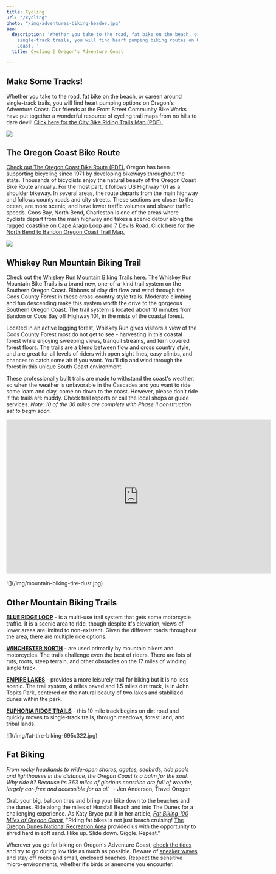 ```yaml
---
title: Cycling
url: "/cycling"
photo: "/img/adventures-biking-header.jpg"
seo:
  description: 'Whether you take to the road, fat bike on the beach, or careen around
    single-track trails, you will find heart pumping biking routes on Oregon’s Adventure
    Coast. '
  title: Cycling | Oregon's Adventure Coast

---
```

## Make Some Tracks!

Whether you take to the road, fat bike on the beach, or careen around single-track trails, you will find heart pumping options on Oregon's Adventure Coast. Our friends at the Front Street Community Bike Works have put together a wonderful resource of cycling trail maps from no hills to dare devil! [Click here for the City Bike Riding Trails Map (PDF). ](/img/FSCBW-BIKE-TRAIL-MAPS.pdf)

<div class="margin-50px-top"></div>

![](/img/road-cycling-695x322.jpg)

## The Oregon Coast Bike Route

[Check out The Oregon Coast Bike Route (PDF).](https://www.oregon.gov/ODOT/Programs/TDD%20Documents/oregon-coast-bike-route-map.pdf) Oregon has been supporting bicycling since 1971 by developing bikeways throughout the state. Thousands of bicyclists enjoy the natural beauty of the Oregon Coast Bike Route annually. For the most part, it follows US Highway 101 as a shoulder bikeway. In several areas, the route departs from the main highway and follows county roads and city streets. These sections are closer to the ocean, are more scenic, and have lower traffic volumes and slower traffic speeds. Coos Bay, North Bend, Charleston is one of the areas where cyclists depart from the main highway and takes a scenic detour along the rugged coastline on Cape Arago Loop and 7 Devils Road. [Click here for the North Bend to Bandon Oregon Coast Trail Map.](https://www.oregon.gov/oprd/PARKS/docs/OCT_g.pdf)

<div class="margin-50px-top"></div>

![](/img/mountain-biking-whiskey-run-turn-blog-695x322.jpg)

## Whiskey Run Mountain Biking Trail

[Check out the Whiskey Run Mountain Biking Trails here.](https://www.mtbproject.com/directory/8019222/whiskey-run-trails) The Whiskey Run Mountain Bike Trails is a brand new, one-of-a-kind trail system on the Southern Oregon Coast. Ribbons of clay dirt flow and wind through the Coos County Forest in these cross-country style trails. Moderate climbing and fun descending make this system worth the drive to the gorgeous Southern Oregon Coast. The trail system is located about 10 minutes from Bandon or Coos Bay off Highway 101, in the mists of the coastal forest.

Located in an active logging forest, Whiskey Run gives visitors a view of the Coos County Forest most do not get to see - harvesting in this coastal forest while enjoying sweeping views, tranquil streams, and fern covered forest floors. The trails are a blend between flow and cross country style, and are great for all levels of riders with open sight lines, easy climbs, and chances to catch some air if you want. You'll dip and wind through the forest in this unique South Coast environment.

These professionally built trails are made to withstand the coast's weather, so when the weather is unfavorable in the Cascades and you want to ride some loam and clay, come on down to the coast. However, please don't ride if the trails are muddy. Check trail reports or call the local shops or guide services. _Note: 10 of the 30 miles are complete with Phase II construction set to begin soon._

<iframe width="695" height="405" src="https://www.youtube.com/embed/YA0X_rpH930?rel=0" frameborder="0" allow="accelerometer; autoplay; encrypted-media; gyroscope; picture-in-picture" allowfullscreen></iframe>
<br><br>
<div class="margin-50px-top"></div>
![](/img/mountain-biking-tire-dust.jpg)

## Other Mountain Biking Trails

[**BLUE RIDGE LOOP**](https://www.mtbproject.com/trail/7028954/blue-ridge-loop) - is a multi-use trail system that gets some motorcycle traffic. It is a scenic area to ride, though despite it's elevation, views of lower areas are limited to non-existent. Given the different roads throughout the area, there are multiple ride options.

[**WINCHESTER NORTH**](https://www.mtbproject.com/trail/7032115/winchester-north) - are used primarily by mountain bikers and motorcycles. The trails challenge even the best of riders. There are lots of ruts, roots, steep terrain, and other obstacles on the 17 miles of winding single track.

[**EMPIRE LAKES**](http://coosbay.org/uploads/PDF/Operations/Parks/John_Topits_Park/JOHN_TOPITS_PARK_TRAIL_MAP.pdf) - provides a more leisurely trail for biking but it is no less scenic. The trail system, 4 miles paved and 1.5 miles dirt track, is in John Topits Park, centered on the natural beauty of two lakes and stabilized dunes within the park.

[**EUPHORIA RIDGE TRAILS**](http://coostrails.com/traildescriptions/euphoriaridge/euphoriaridge.htm) - this 10 mile track begins on dirt road and quickly moves to single-track trails, through meadows, forest land, and tribal lands.

<div class="margin-50px-top"></div>
![](/img/fat-tire-biking-695x322.jpg)

## Fat Biking

_From rocky headlands to wide-open shores, agates, seabirds, tide pools and lighthouses in the distance, the Oregon Coast is a balm for the soul. Why ride it? Because its 363 miles of glorious coastline are full of wonder, largely car-free and accessible for us all._  - Jen Anderson, Travel Oregon

Grab your big, balloon tires and bring your bike down to the beaches and the dunes. Ride along the miles of Horsfall Beach and into The Dunes for a challenging experience. As Katy Bryce put it in her article, [_Fat Biking 100 Miles of Oregon Coast_](https://traveloregon.com/things-to-do/outdoor-recreation/bicycling/fat-biking/fat-biking-100-miles-of-oregon-coast), "Riding fat bikes is not just beach cruising! [The Oregon Dunes National Recreation Area](https://www.stateparks.com/oregon_dunes.html) provided us with the opportunity to shred hard in soft sand. Hike up. Slide down. Giggle. Repeat."

Wherever you go fat biking on Oregon's Adventure Coast, [check the tides](https://www.oregon.gov/oprd/PARKS/pages/beach_tips.aspx#Know_the_tides) and try to go during low tide as much as possible. Beware of [sneaker waves](https://www.oregon.gov/oprd/PARKS/Pages/beach_safety.aspx) and stay off rocks and small, enclosed beaches. Respect the sensitive micro-environments, whether it’s birds or anenome you encounter.